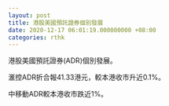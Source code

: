 ```yaml
---
layout: post
title: 港股美國預託證券個別發展
date: 2020-12-17 06:01:19.000000000 +08:00
categories: rthk
---
```


港股美國預託證券(ADR)個別發展。

滙控ADR折合報41.33港元，較本港收市升近0.1%。

中移動ADR較本港收市跌近1%。

